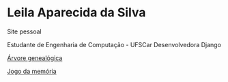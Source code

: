 # Leila Aparecida da Silva
Site pessoal

Estudante de Engenharia de Computação - UFSCar
Desenvolvedora Django

[Árvore genealógica](leila.codes/familytree)

[Jogo da memória](leila.codes/AnimalCrossingMemoryGame)
